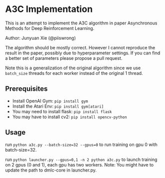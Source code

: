# A3C Implementation
This is an attempt to implement the A3C algorithm in paper Asynchronous Methods for Deep Reinforcement Learning.

Author: Junyuan Xie (@piiswrong)

The algorithm should be mostly correct. However I cannot reproduce the result in the paper, possibly due to hyperparameter settings. If you can find a better set of parameters please propose a pull request.

Note this is a generalization of the original algorithm since we use `batch_size` threads for each worker instead of the original 1 thread.

## Prerequisites
  - Install OpenAI Gym: `pip install gym`
  - Install the Atari Env: `pip install gym[atari]`
  - You may need to install flask: `pip install flask`
  - You may have to install cv2: `pip install opencv-python`

## Usage
run `python a3c.py --batch-size=32 --gpus=0` to run training on gpu 0 with batch-size=32.

run `python launcher.py --gpus=0,1 -n 2 python a3c.py` to launch training on 2 gpus (0 and 1), each gpu has two workers.
Note: You might have to update the path to dmlc-core in launcher.py.
